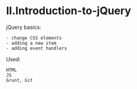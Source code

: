 # II.Introduction-to-jQuery

jQuery basics:

    - change CSS elements
    - adding a new item
    - adding event handlers
        
Used:

    HTML
    JS
    Grunt, Git